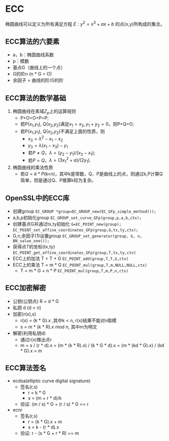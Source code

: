 
# ECC

椭圆曲线可以定义为所有满足方程 $E: y^2=x^3+ax+b$ 的点(x,y)所构成的集合。

## ECC算法的六要素

- a，b：椭圆曲线系数
- p：模数
- 基点G（曲线上的一个点）
- G的阶n (n * G = O)
- 余因子 = 曲线的阶/G的阶

## ECC算法的数学基础

1. 椭圆曲线在素域$Z_p$上的运算规则
   - P+O=O+P=P;
   - 若P($x_1$,$y_1$), Q($x_2$,$y_2$)满足$x_1=x_2,y_1+y_2=0$，则P+Q=O;
   - 若P($x_1$,$y_1$), Q($x_2$,$y_2$)不满足上面的性质，则
     - $x_3 = \lambda^2-x_1-x_2$
     - $y_3=\lambda(x_1-x_3)-y_1$
     - 若$P\ne Q$，$\lambda=(y_2-y_1)/(x_2-x_1)$;
     - 若$P=Q$，$\lambda=(3x_1^2+a)/(2y_1)$.
2. 椭圆曲线的乘法性质
   - 若$Q=k*P$(k<n)，其中k是常数，Q、P是曲线上的点，则通过k,P计算Q简单，但是通过Q、P推算k较为复杂。

## OpenSSL中的ECC库

- 创建group `EC_GROUP *group=EC_GROUP_new(EC_GFp_simple_method());`
- a,b,p初始化group `EC_GROUP_set_curve_GFp(group,p,a,b,ctx);`
- 创建基点G并通过tx,ty初始化 `G=EC_POINT_new(group);` `EC_POINT_set_affine_coordinates_GFp(group,G,tx,ty,ctx);`
- G,n,余因子(1)设置group `EC_GROUP_set_generator(group, G, n, BN_value_one());`
- 获得点T的坐标(tx,ty) `EC_POINT_get_affine_coordinates_GFp(group,T,tx,ty,ctx)`
- ECC上的加法 T = T + G `EC_POINT_add(group,T,T,G,ctx)`
- ECC上的乘法 T = m * G `EC_POINT_mul(group,T,m,NULL,NULL,ctx)`
  - T = m * G + n * P `EC_POINT_mul(group,T,m,P,n,ctx)`

## ECC加密解密

- 公钥(公钥点) R = d * G
- 私钥 d (d < n)
- 加密(r(x),s)
  - r(x) = (k * G).x  ,其中k < n, r(x)结果不能对n取模
  - s = m * (k * R).x mod n, 其中m为明文
- 解密(利用私钥d)
  - 通过r(x)推出点r
  - m = s / (r * d).x
    = (m * (k * R).x) / (k * G * d).x
    = (m * (kd * G).x) / (kd * G).x
    = m

## ECC算法签名

- ecdsa(elliptic curve digital signature)
  - 签名(r,s)
    - r = k * G
    - s = (m + r * d)/k
  - 验证: (m / s) * G + (r / s) * G == r
- ecnr
  - 签名(r,s)
    - r = (k * G).x + m
    - s = k - (r * d).x
  - 验证: r - (s * G + r * R) == m